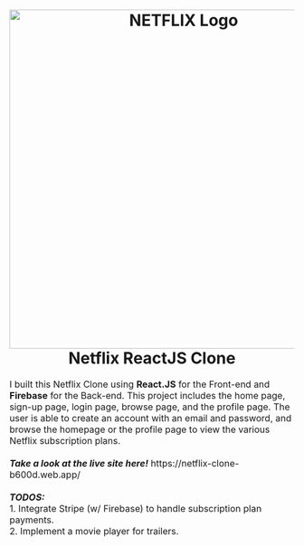 <h1 align="center">
  <img title="Netflix" src="https://assets.stickpng.com/images/580b57fcd9996e24bc43c529.png" alt="NETFLIX Logo" width="600" />
  <br>Netflix ReactJS Clone
</h1>

<p><font size="3">
  I built this Netflix Clone using <strong>React.JS</strong> for the Front-end and <strong>Firebase</strong> for the Back-end. This project includes the home page, sign-up page, login page, browse page, and the profile page. The user is able to create an account with an email and password, and browse the homepage or the profile page to view the various Netflix subscription plans.
  <br><br>
  <strong><em>Take a look at the live site here!</em></strong> https://netflix-clone-b600d.web.app/
  <br><br>
  <strong><em>TODOS:</em></strong>
  <br>
  1. Integrate Stripe (w/ Firebase) to handle subscription plan payments.<br>
  2. Implement a movie player for trailers.
</p>